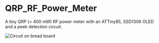 # QRP_RF_Power_Meter

A tiny QRP (< 400 mW) RF power meter with an ATTiny85, SSD1306 OLED and a peek detection circuit.

![Circuit on bread board](breadboard.jpg?raw=true "QRP Power Meter")
